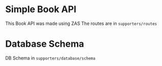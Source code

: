 # Simple Book API
This Book API was made using ZAS
The routes are in `supporters/routes`

# Database Schema
DB Schema in `supporters/database/schema`